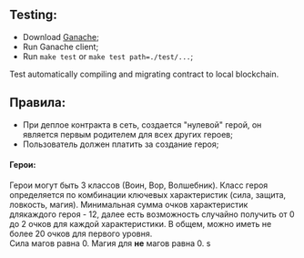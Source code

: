 ## **Testing**:
- Download [Ganache](https://www.trufflesuite.com/ganache);
- Run Ganache client;
- Run `make test` or `make test path=./test/...`;

Test automatically compiling and migrating contract to local blockchain.

## **Правила**:
- При деплое контракта в сеть, создается "нулевой" герой, он является первым
родителем для всех других героев;
- Пользователь должен платить за создание героя;

#### **Герои**:
Герои могут быть 3 классов (Воин, Вор, Волшебник). Класс героя определяется по
комбинации ключевых характеристик (сила, защита, ловкость, магия). Минимальная
сумма очков характеристик длякаждого героя - 12, далее есть возможность
случайно получить от 0 до 2 очков для каждой характеристики. В общем, можно
иметь не более 20 очков для первого уровня.<br>Сила магов равна 0. Магия
для **не** магов равна 0.
s
